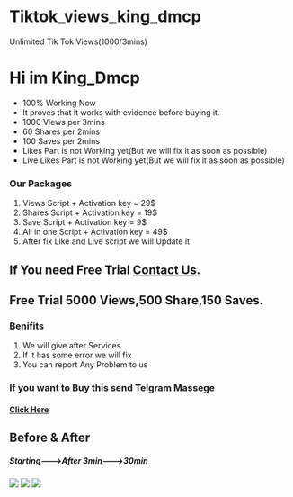 # Tiktok_views_king_dmcp
Unlimited Tik Tok Views(1000/3mins)

<h1>Hi im King_Dmcp</h1>
  <ul>
    <li>100% Working Now</li>
    <li>It proves that it works with evidence before buying it.</li>
    <li>1000 Views per 3mins</li>
    <li>60 Shares per 2mins</li>
    <li>100 Saves per 2mins</li>
    <li>Likes Part is not Working yet(But we will fix it as soon as possible)</li>
    <li>Live Likes Part is not Working yet(But we will fix it as soon as possible)</li>
  </ul>

<h3>Our Packages</h3>
<ol>
  <li>Views Script + Activation key   = 29$ </li>
  <li>Shares Script + Activation key  = 19$ </li>
  <li>Save Script + Activation key    = 9$ </li>
  <li>All in one Script + Activation key = 49$ </li>
  <li>After fix Like and Live script we will Update it</li>
</ol>

<h2>If You need Free Trial <a href="https://t.me/dmcp_it">Contact Us</a>.</h2>
<h2>Free Trial 5000 Views,500 Share,150 Saves.</h2>

<h3>Benifits</h3>
<ol>
  <li>We will give after Services</li>
  <li>If it has some error we will fix</li>
  <li>You can report Any Problem to us</li>
</ol>
  
<h3>If you want to Buy this send Telgram Massege</h3>
  <h4>
    <a href="https://t.me/dmcp_it">Click Here</a>
  </h4>
<h2>Before & After</h2>
<h5>Starting--->After 3min--->30min</h5>
<img src=https://github.com/Chamodpasin/Tiktok_views_king_dmcp/assets/83210562/4bb6eba2-0212-472e-926b-a5e6c7372ea1> <img src=https://github.com/Chamodpasin/Tiktok_views_king_dmcp/assets/83210562/def1185b-7d3b-42ac-9a1b-8533dea42419> <img src=https://github.com/Chamodpasin/Tiktok_views_king_dmcp/assets/83210562/f9f9ad8a-5c66-4e43-b948-90548b4cff0e>

